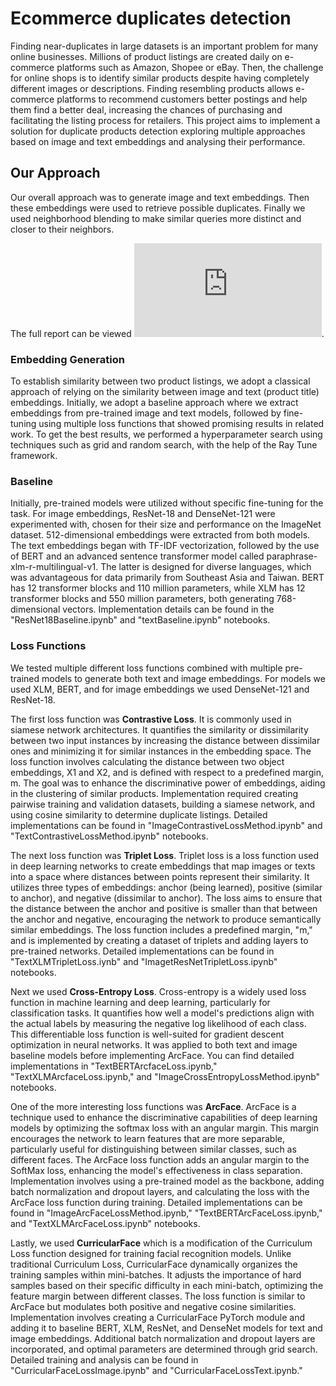 # Ecommerce duplicates detection

Finding near-duplicates in large datasets is an important problem for many online businesses. 
Millions of product listings are created daily on e-commerce platforms such as Amazon, Shopee or eBay. 
Then, the challenge for online shops is to identify similar products despite having completely different images or descriptions. 
Finding resembling products allows e-commerce platforms to recommend customers better postings and help them find a better deal, increasing the chances of purchasing and facilitating the listing process for retailers. 
This project aims to implement a solution for duplicate products detection exploring multiple approaches based on image and text embeddings and analysing their performance.

## Our Approach
Our overall approach was to generate image and text embeddings. Then these embeddings were used to retrieve possible duplicates. Finally we used neighborhood blending to make similar queries more distinct and closer to their neighbors.

The full report can be viewed ![here](https://github.com/pavponn/dl-ecommerce-duplicates/blob/master/Final_Report_Duplicate_Products_Detection_in_E_Commerce.pdf). 

### Embedding Generation
To establish similarity between two product listings, we adopt a classical approach of relying on the similarity between image and text (product title) embeddings. Initially,
we adopt a baseline approach where we extract embeddings from pre-trained image and text models, followed by fine-tuning using multiple loss functions that showed promising results in related work. To get the best results, we performed a hyperparameter search using techniques such as grid and random search, with the help of the Ray Tune framework.

### Baseline
Initially, pre-trained models were utilized without specific fine-tuning for the task. For image embeddings, ResNet-18 and DenseNet-121 were experimented with, chosen for their size and performance on the ImageNet dataset. 512-dimensional embeddings were extracted from both models. The text embeddings began with TF-IDF vectorization, followed by the use of BERT and an advanced sentence transformer model called paraphrase-xlm-r-multilingual-v1. The latter is designed for diverse languages, which was advantageous for data primarily from Southeast Asia and Taiwan. BERT has 12 transformer blocks and 110 million parameters, while XLM has 12 transformer blocks and 550 million parameters, both generating 768-dimensional vectors. Implementation details can be found in the "ResNet18Baseline.ipynb" and "textBaseline.ipynb" notebooks.

### Loss Functions
We tested multiple different loss functions combined with multiple pre-trained models to generate both text and image embeddings. For models we used XLM, BERT, and for image embeddings we used DenseNet-121 and ResNet-18.

The first loss function was **Contrastive Loss**. It is commonly used in siamese network architectures. It quantifies the similarity or dissimilarity between two input instances by increasing the distance between dissimilar ones and minimizing it for similar instances in the embedding space. The loss function involves calculating the distance between two object embeddings, X1 and X2, and is defined with respect to a predefined margin, m. The goal was to enhance the discriminative power of embeddings, aiding in the clustering of similar products. Implementation required creating pairwise training and validation datasets, building a siamese network, and using cosine similarity to determine duplicate listings. Detailed implementations can be found in "ImageContrastiveLossMethod.ipynb" and "TextContrastiveLossMethod.ipynb" notebooks.

The next loss function was **Triplet Loss**. Triplet loss is a loss function used in deep learning networks to create embeddings that map images or texts into a space where distances between points represent their similarity. It utilizes three types of embeddings: anchor (being learned), positive (similar to anchor), and negative (dissimilar to anchor). The loss aims to ensure that the distance between the anchor and positive is smaller than that between the anchor and negative, encouraging the network to produce semantically similar embeddings. The loss function includes a predefined margin, "m," and is implemented by creating a dataset of triplets and adding layers to pre-trained networks. Detailed implementations can be found in "TextXLMTripletLoss.iynb" and "ImagetResNetTripletLoss.ipynb" notebooks.

Next we used **Cross-Entropy Loss**. Cross-entropy is a widely used loss function in machine learning and deep learning, particularly for classification tasks. It quantifies how well a model's predictions align with the actual labels by measuring the negative log likelihood of each class. This differentiable loss function is well-suited for gradient descent optimization in neural networks. It was applied to both text and image baseline models before implementing ArcFace. You can find detailed implementations in "TextBERTArcfaceLoss.ipynb," "TextXLMArcfaceLoss.ipynb," and "ImageCrossEntropyLossMethod.ipynb" notebooks.

One of the more interesting loss functions was **ArcFace**. ArcFace is a technique used to enhance the discriminative capabilities of deep learning models by optimizing the softmax loss with an angular margin. This margin encourages the network to learn features that are more separable, particularly useful for distinguishing between similar classes, such as different faces. The ArcFace loss function adds an angular margin to the SoftMax loss, enhancing the model's effectiveness in class separation. Implementation involves using a pre-trained model as the backbone, adding batch normalization and dropout layers, and calculating the loss with the ArcFace loss function during training. Detailed implementations can be found in "ImageArcFaceLossMethod.ipynb," "TextBERTArcFaceLoss.ipynb," and "TextXLMArcFaceLoss.ipynb" notebooks.

Lastly, we used **CurricularFace** which is a modification of the Curriculum Loss function designed for training facial recognition models. Unlike traditional Curriculum Loss, CurricularFace dynamically organizes the training samples within mini-batches. It adjusts the importance of hard samples based on their specific difficulty in each mini-batch, optimizing the feature margin between different classes. The loss function is similar to ArcFace but modulates both positive and negative cosine similarities. Implementation involves creating a CurricularFace PyTorch module and adding it to baseline BERT, XLM, ResNet, and DenseNet models for text and image embeddings. Additional batch normalization and dropout layers are incorporated, and optimal parameters are determined through grid search. Detailed training and analysis can be found in "CurricularFaceLossImage.ipynb" and "CurricularFaceLossText.ipynb."
